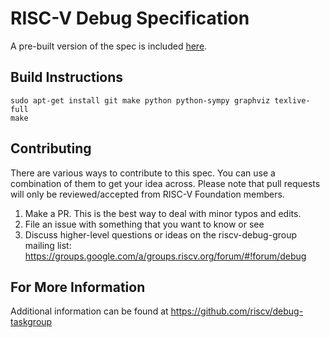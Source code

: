 RISC-V Debug Specification
==========================

A pre-built version of the spec is included [here](https://github.com/riscv/riscv-debug-spec/blob/master/riscv-debug-spec.pdf).

Build Instructions
------------------

```
sudo apt-get install git make python python-sympy graphviz texlive-full
make
```

Contributing
------------------

There are various ways to contribute to this spec. You can use a combination of them to get your idea across.
Please note that pull requests will only be reviewed/accepted from RISC-V Foundation members.

1. Make a PR. This is the best way to deal with minor typos and edits.
2. File an issue with something that you want to know or see
3. Discuss higher-level questions or ideas on the riscv-debug-group mailing list: https://groups.google.com/a/groups.riscv.org/forum/#!forum/debug

For More Information
------------------

Additional information can be found at 
https://github.com/riscv/debug-taskgroup
